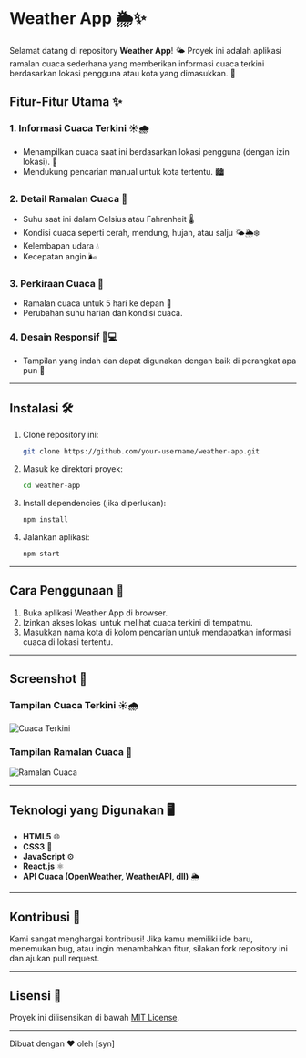 # Weather App 🌦️✨

Selamat datang di repository **Weather App**! 🌤️ Proyek ini adalah aplikasi ramalan cuaca sederhana yang memberikan informasi cuaca terkini berdasarkan lokasi pengguna atau kota yang dimasukkan. 🚀

## Fitur-Fitur Utama ✨

### 1. **Informasi Cuaca Terkini** ☀️🌧️
   - Menampilkan cuaca saat ini berdasarkan lokasi pengguna (dengan izin lokasi). 📍
   - Mendukung pencarian manual untuk kota tertentu. 🏙️

### 2. **Detail Ramalan Cuaca** 🧾
   - Suhu saat ini dalam Celsius atau Fahrenheit 🌡️
   - Kondisi cuaca seperti cerah, mendung, hujan, atau salju 🌤️🌦️❄️
   - Kelembapan udara 💧
   - Kecepatan angin 🌬️

### 3. **Perkiraan Cuaca** 📅
   - Ramalan cuaca untuk 5 hari ke depan 📆
   - Perubahan suhu harian dan kondisi cuaca.

### 4. **Desain Responsif** 📱💻
   - Tampilan yang indah dan dapat digunakan dengan baik di perangkat apa pun 🎨

---

## Instalasi 🛠️

1. Clone repository ini:
   ```bash
   git clone https://github.com/your-username/weather-app.git
   ```
2. Masuk ke direktori proyek:
   ```bash
   cd weather-app
   ```
3. Install dependencies (jika diperlukan):
   ```bash
   npm install
   ```
4. Jalankan aplikasi:
   ```bash
   npm start
   ```

---

## Cara Penggunaan 🚀

1. Buka aplikasi Weather App di browser.
2. Izinkan akses lokasi untuk melihat cuaca terkini di tempatmu.
3. Masukkan nama kota di kolom pencarian untuk mendapatkan informasi cuaca di lokasi tertentu.

---

## Screenshot 📸

### Tampilan Cuaca Terkini ☀️🌧️
![Cuaca Terkini](https://via.placeholder.com/600x400?text=Tampilan+Cuaca+Terkini)

### Tampilan Ramalan Cuaca 📅
![Ramalan Cuaca](https://via.placeholder.com/600x400?text=Tampilan+Ramalan+Cuaca)

---

## Teknologi yang Digunakan 🖥️

- **HTML5** 🌐
- **CSS3** 🎨
- **JavaScript** ⚙️
- **React.js** ⚛️
- **API Cuaca (OpenWeather, WeatherAPI, dll)** 🌦️

---

## Kontribusi 🤝

Kami sangat menghargai kontribusi! Jika kamu memiliki ide baru, menemukan bug, atau ingin menambahkan fitur, silakan fork repository ini dan ajukan pull request.

---

## Lisensi 📜

Proyek ini dilisensikan di bawah [MIT License](LICENSE).

---

Dibuat dengan ❤️ oleh [syn]
